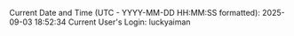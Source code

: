 Current Date and Time (UTC - YYYY-MM-DD HH:MM:SS formatted): 2025-09-03 18:52:34
Current User's Login: luckyaiman
